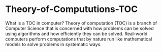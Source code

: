 # Theory-of-Compututions-TOC
What is a TOC in computer? Theory of computation (TOC) is a branch of Computer Science that is concerned with how problems can be solved using algorithms and how efficiently they can be solved. Real-world computers perform computations that by nature run like mathematical models to solve problems in systematic ways.
